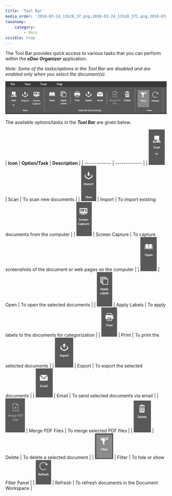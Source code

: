 ```yaml
---
title: 'Tool Bar'
media_order: '2018-03-24_11h28_37.png,2018-03-24_11h28_371.png,2018-03-24_11h28_372.png,2018-03-24_11h28_373.png,2018-03-24_11h28_374.png,2018-03-24_11h28_375.png,2018-03-24_11h28_376.png,2018-03-24_11h28_377.png,2018-03-24_11h28_378.png,2018-03-24_11h28_379.png,2018-03-24_11h28_3711.png,2018-03-24_11h28_3712.png,2018-03-24_11h28_37010.png'
taxonomy:
    category:
        - docs
visible: true
---
```


The Tool Bar provides quick access to various tasks that you can perform within the _**eDoc Organizer**_ application.

_Note: Some of the tasks/options in the Tool Bar are disabled and are enabled only when you select the document(s)._

![](2018-03-24_11h28_37.png)

The available options/tasks in the _**Tool Bar**_ are given below.

| **Icon**  | **Option/Task** | **Description** |
| ------------- | ------------- |
| ![](2018-03-24_11h28_371.png) | Scan | To scan new documents |
| ![](2018-03-24_11h28_372.png) | Import | To import existing documents from the computer |
| ![](2018-03-24_11h28_373.png) | Screen Capture | To capture screenshots of the document or web pages on the computer |
| ![](2018-03-24_11h28_374.png) | Open | To open the selected documents |
| ![](2018-03-24_11h28_375.png) | Apply Labels  | To apply labels to the documents for categorization |
| ![](2018-03-24_11h28_376.png) | Print | To print the selected documents |
| ![](2018-03-24_11h28_377.png) | Export | To export the selected documents |
| ![](2018-03-24_11h28_378.png) | Email  | To send selected documents via email |
| ![](2018-03-24_11h28_379.png) | Merge PDF Files | To merge selected PDF files |
| ![](2018-03-24_11h28_37010.png) | Delete | To delete a selected document |
| ![](2018-03-24_11h28_3711.png) | Filter | To hde or show Filter Panel |
| ![](2018-03-24_11h28_3712.png) | Refresh | To refresh documents in the Document Workspace |